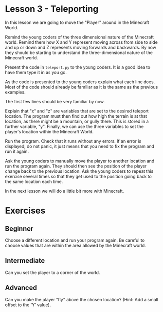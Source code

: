 # Lesson 3 - Teleporting

In this lesson we are going to move the "Player" around in the Minecraft World.

Remind the young coders of the three dimensional nature of the Minecraft world. Remind them how X and Y represent moving across from side to side and up or down and Z represents moving forwards and backwards. By now they should be starting to understand the three-dimensional nature of the Minecraft world.

Present the code in `teleport.py` to the young coders. It is a good idea to have them type it in as you go.

As the code is presented to the young coders explain what each line does. Most of the code should already be familiar as it is the same as the previous examples.

The first few lines should be very familiar by now.

Explain that "x" and "z" are variables that are set to the desired teleport location. The program must then find out how high the terrain is at that location, as there might be a mountain, or gully there. This is stored in a further variable, "y". Finally, we can use the three variables to set the player's location within the Minecraft World.

Run the program. Check that it runs without any errors. If an error is displayed, do not panic, it just means that you need to fix the program and run it again.

Ask the young coders to manually move the player to another location and run the program again. They should then see the position of the player change back to the previous location. Ask the young coders to repeat this exercise several times so that they get used to the position going back to the same location each time.

In the next lesson we will do a little bit more with Minecraft.

# Exercises

## Beginner

Choose a different location and run your program again. Be careful to choose values that are within the area allowed by the Minecraft world.

## Intermediate

Can you set the player to a corner of the world.

## Advanced

Can you make the player "fly" above the chosen location? (Hint: Add a small offset to the 'Y' value).
